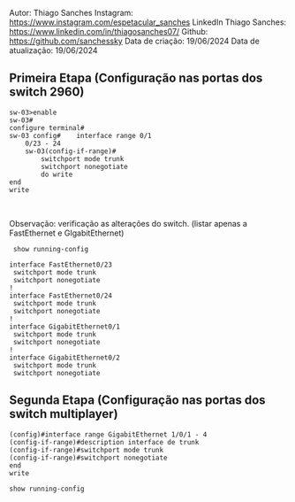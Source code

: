 Autor: Thiago Sanches
Instagram: https://www.instagram.com/espetacular_sanches
LinkedIn Thiago Sanches: https://www.linkedin.com/in/thiagosanches07/
Github: https://github.com/sanchessky
Data de criação: 19/06/2024
Data de atualização: 19/06/2024








## Primeira Etapa (Configuração nas portas dos switch 2960)
    
    
    sw-03>enable 
    sw-03#
    configure terminal# 
    sw-03 config#    interface range 0/1
        0/23 - 24
        sw-03(config-if-range)#
            switchport mode trunk
            switchport nonegotiate
            do write
    end
    write

<br>


Observação: verificação as alterações do switch. (listar apenas a FastEthernet e GIgabitEthernet) <br>


     show running-config
    
    interface FastEthernet0/23
     switchport mode trunk
     switchport nonegotiate
    !
    interface FastEthernet0/24
     switchport mode trunk
     switchport nonegotiate
    !
    interface GigabitEthernet0/1
     switchport mode trunk
     switchport nonegotiate
    !
    interface GigabitEthernet0/2
     switchport mode trunk
     switchport nonegotiate


     
## Segunda Etapa (Configuração nas portas dos switch multiplayer)



    (config)#interface range GigabitEthernet 1/0/1 - 4
    (config-if-range)#description interface de trunk
    (config-if-range)#switchport mode trunk
    (config-if-range)#switchport nonegotiate
    end
    write

    show running-config
